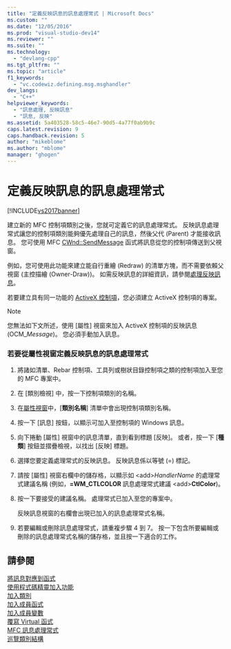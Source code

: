 ```yaml
---
title: "定義反映訊息的訊息處理常式 | Microsoft Docs"
ms.custom: ""
ms.date: "12/05/2016"
ms.prod: "visual-studio-dev14"
ms.reviewer: ""
ms.suite: ""
ms.technology: 
  - "devlang-cpp"
ms.tgt_pltfrm: ""
ms.topic: "article"
f1_keywords: 
  - "vc.codewiz.defining.msg.msghandler"
dev_langs: 
  - "C++"
helpviewer_keywords: 
  - "訊息處理, 反映訊息"
  - "訊息, 反映"
ms.assetid: 5a403528-58c5-46e7-90d5-4a77f0ab9b9c
caps.latest.revision: 9
caps.handback.revision: 5
author: "mikeblome"
ms.author: "mblome"
manager: "ghogen"
---
```

# 定義反映訊息的訊息處理常式
[!INCLUDE[vs2017banner](../../assembler/inline/includes/vs2017banner.md)]

建立新的 MFC 控制項類別之後，您就可定義它的訊息處理常式。  反映訊息處理常式讓您的控制項類別能夠優先處理自己的訊息，然後父代 \(Parent\) 才能接收訊息。  您可使用 MFC [CWnd::SendMessage](../Topic/CWnd::SendMessage.md) 函式將訊息從您的控制項傳送到父視窗。  
  
 例如，您可使用此功能來建立能自行重繪 \(Redraw\) 的清單方塊，而不需要依賴父視窗 \(主控描繪 \(Owner\-Draw\)\)。  如需反映訊息的詳細資訊，請參閱[處理反映訊息](../../mfc/handling-reflected-messages.md)。  
  
 若要建立具有同一功能的 [ActiveX 控制項](../../mfc/activex-controls-on-the-internet.md)，您必須建立 ActiveX 控制項的專案。  
  
> [!NOTE]
>  您無法如下文所述，使用 \[屬性\] 視窗來加入 ActiveX 控制項的反映訊息 \(OCM\_*Message*\)。  您必須手動加入訊息。  
  
### 若要從屬性視窗定義反映訊息的訊息處理常式  
  
1.  將諸如清單、Rebar 控制項、工具列或樹狀目錄控制項之類的控制項加入至您的 MFC 專案中。  
  
2.  在 \[類別檢視\] 中，按一下控制項類別的名稱。  
  
3.  在[屬性視窗](../Topic/Properties%20Window.md)中，\[**類別名稱**\] 清單中會出現控制項類別名稱。  
  
4.  按一下 \[訊息\] 按鈕，以顯示可加入至控制項的 Windows 訊息。  
  
5.  向下捲動 \[屬性\] 視窗中的訊息清單，直到看到標題 \[反映\]。  或者，按一下 \[**種類**\] 按鈕並摺疊檢視，以找出 \[反映\] 標題。  
  
6.  選擇您要定義處理常式的反映訊息。  反映訊息係以等號 \(\=\) 標記。  
  
7.  請按 \[屬性\] 視窗右欄中的儲存格，以顯示如 \<add\>*HandlerName* 的處理常式建議名稱 \(例如，**\=WM\_CTLCOLOR** 訊息處理常式建議 \<add\>**CtlColor**\)。  
  
8.  按一下要接受的建議名稱。  處理常式已加入至您的專案中。  
  
     反映訊息視窗的右欄會出現已加入的訊息處理常式名稱。  
  
9. 若要編輯或刪除訊息處理常式，請重複步驟 4 到 7。  按一下包含所要編輯或刪除的訊息處理常式名稱的儲存格，並且按一下適合的工作。  
  
## 請參閱  
 [將訊息對應到函式](../../mfc/reference/mapping-messages-to-functions.md)   
 [使用程式碼精靈加入功能](../../ide/adding-functionality-with-code-wizards-cpp.md)   
 [加入類別](../../ide/adding-a-class-visual-cpp.md)   
 [加入成員函式](../../ide/adding-a-member-function-visual-cpp.md)   
 [加入成員變數](../../ide/adding-a-member-variable-visual-cpp.md)   
 [覆寫 Virtual 函式](../../ide/overriding-a-virtual-function-visual-cpp.md)   
 [MFC 訊息處理常式](../../mfc/reference/adding-an-mfc-message-handler.md)   
 [巡覽類別結構](../../ide/navigating-the-class-structure-visual-cpp.md)
